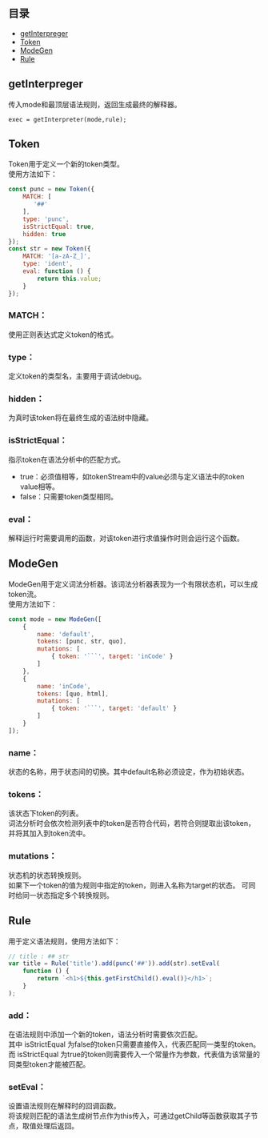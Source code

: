 ## 目录
+ [getInterpreger](#getInterpreger)
+ [Token](#Token)
+ [ModeGen](#ModeGen)
+ [Rule](#Rule)

## getInterpreger
传入mode和最顶层语法规则，返回生成最终的解释器。
```
exec = getInterpreter(mode,rule);
```

## Token
Token用于定义一个新的token类型。   
使用方法如下：
```js
const punc = new Token({
    MATCH: [
       '##'
    ],
    type: 'punc',
    isStrictEqual: true,
    hidden: true
});
const str = new Token({
    MATCH: '[a-zA-Z_]',
    type: 'ident',
    eval: function () {
        return this.value;
    }
});
```

### MATCH：
使用正则表达式定义token的格式。

### type： 
定义token的类型名，主要用于调试debug。

### hidden：
为真时该token将在最终生成的语法树中隐藏。

### isStrictEqual：  
指示token在语法分析中的匹配方式。
+ true：必须值相等，如tokenStream中的value必须与定义语法中的token value相等。
+ false：只需要token类型相同。

### eval：
解释运行时需要调用的函数，对该token进行求值操作时则会运行这个函数。

## ModeGen
ModeGen用于定义词法分析器。该词法分析器表现为一个有限状态机，可以生成token流。   
使用方法如下：
```js
const mode = new ModeGen([
    {
        name: 'default',
        tokens: [punc, str, quo],
        mutations: [
            { token: '```', target: 'inCode' }
        ]
    },
    {
        name: 'inCode',
        tokens: [quo, html],
        mutations: [
            { token: '```', target: 'default' }
        ]
    }
]);
```

### name：
状态的名称，用于状态间的切换。其中default名称必须设定，作为初始状态。

### tokens：
该状态下token的列表。  
词法分析时会依次检测列表中的token是否符合代码，若符合则提取出该token，并将其加入到token流中。

### mutations：
状态机的状态转换规则。   
如果下一个token的值为规则中指定的token，则进入名称为target的状态。
可同时给同一状态指定多个转换规则。

## Rule
用于定义语法规则，使用方法如下：
```js   
// title : ## str
var title = Rule('title').add(punc('##')).add(str).setEval(
    function () {
        return `<h1>${this.getFirstChild().eval()}</h1>`;
    }
);
```

### add：
在语法规则中添加一个新的token，语法分析时需要依次匹配。    
其中 isStrictEqual 为false的token只需要直接传入，代表匹配同一类型的token。   
而 isStrictEqual 为true的token则需要传入一个常量作为参数，代表值为该常量的同类型token才能被匹配。

### setEval：
设置语法规则在解释时的回调函数。   
将该规则匹配的语法生成树节点作为this传入，可通过getChild等函数获取其子节点，取值处理后返回。